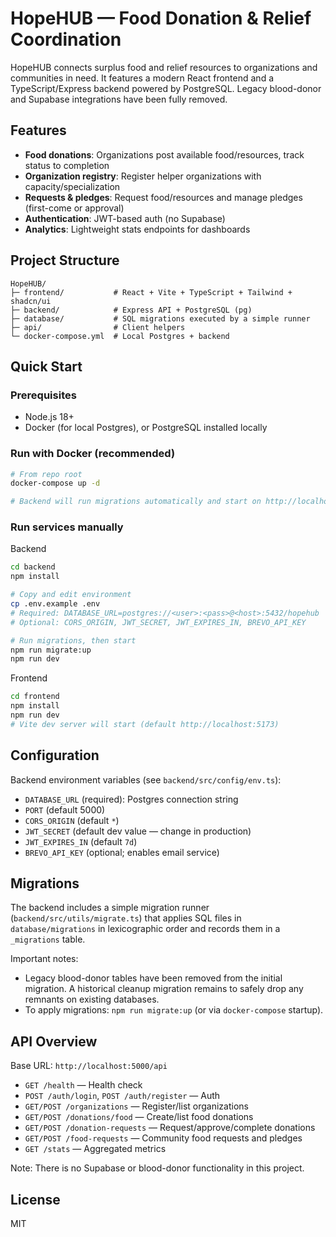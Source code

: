 # HopeHUB — Food Donation & Relief Coordination

HopeHUB connects surplus food and relief resources to organizations and communities in need. It features a modern React frontend and a TypeScript/Express backend powered by PostgreSQL. Legacy blood-donor and Supabase integrations have been fully removed.

## Features
- **Food donations**: Organizations post available food/resources, track status to completion
- **Organization registry**: Register helper organizations with capacity/specialization
- **Requests & pledges**: Request food/resources and manage pledges (first-come or approval)
- **Authentication**: JWT-based auth (no Supabase)
- **Analytics**: Lightweight stats endpoints for dashboards

## Project Structure
```
HopeHUB/
├─ frontend/           # React + Vite + TypeScript + Tailwind + shadcn/ui
├─ backend/            # Express API + PostgreSQL (pg)
├─ database/           # SQL migrations executed by a simple runner
├─ api/                # Client helpers
└─ docker-compose.yml  # Local Postgres + backend
```

## Quick Start

### Prerequisites
- Node.js 18+
- Docker (for local Postgres), or PostgreSQL installed locally

### Run with Docker (recommended)
```bash
# From repo root
docker-compose up -d

# Backend will run migrations automatically and start on http://localhost:5000
```

### Run services manually
Backend
```bash
cd backend
npm install

# Copy and edit environment
cp .env.example .env
# Required: DATABASE_URL=postgres://<user>:<pass>@<host>:5432/hopehub
# Optional: CORS_ORIGIN, JWT_SECRET, JWT_EXPIRES_IN, BREVO_API_KEY

# Run migrations, then start
npm run migrate:up
npm run dev
```

Frontend
```bash
cd frontend
npm install
npm run dev
# Vite dev server will start (default http://localhost:5173)
```

## Configuration
Backend environment variables (see `backend/src/config/env.ts`):
- `DATABASE_URL` (required): Postgres connection string
- `PORT` (default 5000)
- `CORS_ORIGIN` (default `*`)
- `JWT_SECRET` (default dev value — change in production)
- `JWT_EXPIRES_IN` (default `7d`)
- `BREVO_API_KEY` (optional; enables email service)

## Migrations
The backend includes a simple migration runner (`backend/src/utils/migrate.ts`) that applies SQL files in `database/migrations` in lexicographic order and records them in a `_migrations` table.

Important notes:
- Legacy blood-donor tables have been removed from the initial migration. A historical cleanup migration remains to safely drop any remnants on existing databases.
- To apply migrations: `npm run migrate:up` (or via `docker-compose` startup).

## API Overview
Base URL: `http://localhost:5000/api`

- `GET /health` — Health check
- `POST /auth/login`, `POST /auth/register` — Auth
- `GET/POST /organizations` — Register/list organizations
- `GET/POST /donations/food` — Create/list food donations
- `GET/POST /donation-requests` — Request/approve/complete donations
- `GET/POST /food-requests` — Community food requests and pledges
- `GET /stats` — Aggregated metrics

Note: There is no Supabase or blood-donor functionality in this project.

## License
MIT